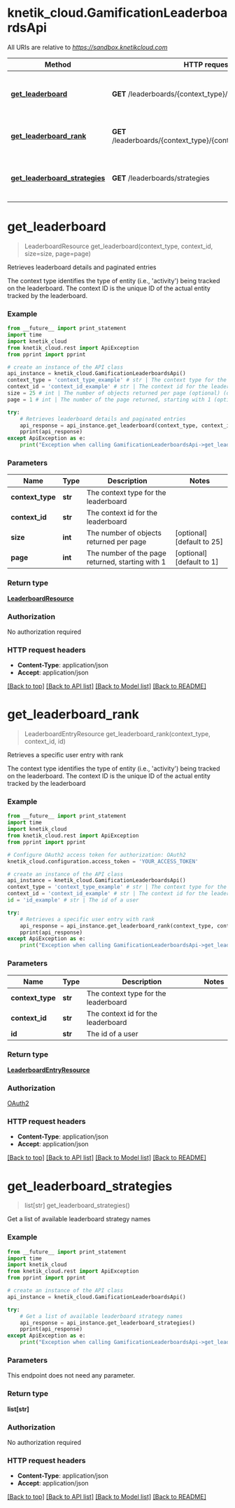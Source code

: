# knetik_cloud.GamificationLeaderboardsApi

All URIs are relative to *https://sandbox.knetikcloud.com*

Method | HTTP request | Description
------------- | ------------- | -------------
[**get_leaderboard**](GamificationLeaderboardsApi.md#get_leaderboard) | **GET** /leaderboards/{context_type}/{context_id} | Retrieves leaderboard details and paginated entries
[**get_leaderboard_rank**](GamificationLeaderboardsApi.md#get_leaderboard_rank) | **GET** /leaderboards/{context_type}/{context_id}/users/{id}/rank | Retrieves a specific user entry with rank
[**get_leaderboard_strategies**](GamificationLeaderboardsApi.md#get_leaderboard_strategies) | **GET** /leaderboards/strategies | Get a list of available leaderboard strategy names


# **get_leaderboard**
> LeaderboardResource get_leaderboard(context_type, context_id, size=size, page=page)

Retrieves leaderboard details and paginated entries

The context type identifies the type of entity (i.e., 'activity') being tracked on the leaderboard. The context ID is the unique ID of the actual entity tracked by the leaderboard.

### Example 
```python
from __future__ import print_statement
import time
import knetik_cloud
from knetik_cloud.rest import ApiException
from pprint import pprint

# create an instance of the API class
api_instance = knetik_cloud.GamificationLeaderboardsApi()
context_type = 'context_type_example' # str | The context type for the leaderboard
context_id = 'context_id_example' # str | The context id for the leaderboard
size = 25 # int | The number of objects returned per page (optional) (default to 25)
page = 1 # int | The number of the page returned, starting with 1 (optional) (default to 1)

try: 
    # Retrieves leaderboard details and paginated entries
    api_response = api_instance.get_leaderboard(context_type, context_id, size=size, page=page)
    pprint(api_response)
except ApiException as e:
    print("Exception when calling GamificationLeaderboardsApi->get_leaderboard: %s\n" % e)
```

### Parameters

Name | Type | Description  | Notes
------------- | ------------- | ------------- | -------------
 **context_type** | **str**| The context type for the leaderboard | 
 **context_id** | **str**| The context id for the leaderboard | 
 **size** | **int**| The number of objects returned per page | [optional] [default to 25]
 **page** | **int**| The number of the page returned, starting with 1 | [optional] [default to 1]

### Return type

[**LeaderboardResource**](LeaderboardResource.md)

### Authorization

No authorization required

### HTTP request headers

 - **Content-Type**: application/json
 - **Accept**: application/json

[[Back to top]](#) [[Back to API list]](../README.md#documentation-for-api-endpoints) [[Back to Model list]](../README.md#documentation-for-models) [[Back to README]](../README.md)

# **get_leaderboard_rank**
> LeaderboardEntryResource get_leaderboard_rank(context_type, context_id, id)

Retrieves a specific user entry with rank

The context type identifies the type of entity (i.e., 'activity') being tracked on the leaderboard. The context ID is the unique ID of the actual entity tracked by the leaderboard

### Example 
```python
from __future__ import print_statement
import time
import knetik_cloud
from knetik_cloud.rest import ApiException
from pprint import pprint

# Configure OAuth2 access token for authorization: OAuth2
knetik_cloud.configuration.access_token = 'YOUR_ACCESS_TOKEN'

# create an instance of the API class
api_instance = knetik_cloud.GamificationLeaderboardsApi()
context_type = 'context_type_example' # str | The context type for the leaderboard
context_id = 'context_id_example' # str | The context id for the leaderboard
id = 'id_example' # str | The id of a user

try: 
    # Retrieves a specific user entry with rank
    api_response = api_instance.get_leaderboard_rank(context_type, context_id, id)
    pprint(api_response)
except ApiException as e:
    print("Exception when calling GamificationLeaderboardsApi->get_leaderboard_rank: %s\n" % e)
```

### Parameters

Name | Type | Description  | Notes
------------- | ------------- | ------------- | -------------
 **context_type** | **str**| The context type for the leaderboard | 
 **context_id** | **str**| The context id for the leaderboard | 
 **id** | **str**| The id of a user | 

### Return type

[**LeaderboardEntryResource**](LeaderboardEntryResource.md)

### Authorization

[OAuth2](../README.md#OAuth2)

### HTTP request headers

 - **Content-Type**: application/json
 - **Accept**: application/json

[[Back to top]](#) [[Back to API list]](../README.md#documentation-for-api-endpoints) [[Back to Model list]](../README.md#documentation-for-models) [[Back to README]](../README.md)

# **get_leaderboard_strategies**
> list[str] get_leaderboard_strategies()

Get a list of available leaderboard strategy names

### Example 
```python
from __future__ import print_statement
import time
import knetik_cloud
from knetik_cloud.rest import ApiException
from pprint import pprint

# create an instance of the API class
api_instance = knetik_cloud.GamificationLeaderboardsApi()

try: 
    # Get a list of available leaderboard strategy names
    api_response = api_instance.get_leaderboard_strategies()
    pprint(api_response)
except ApiException as e:
    print("Exception when calling GamificationLeaderboardsApi->get_leaderboard_strategies: %s\n" % e)
```

### Parameters
This endpoint does not need any parameter.

### Return type

**list[str]**

### Authorization

No authorization required

### HTTP request headers

 - **Content-Type**: application/json
 - **Accept**: application/json

[[Back to top]](#) [[Back to API list]](../README.md#documentation-for-api-endpoints) [[Back to Model list]](../README.md#documentation-for-models) [[Back to README]](../README.md)

